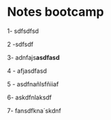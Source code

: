 # Notes bootcamp

1- sdfsdfsd

2 -sdfsdf

3- adnfajs**asdfasd**

4 - afjasdfasd

5 - asdfnañlsfñiiaf

6- askdfnlaksdf

7- fansdfkna´skdnf

